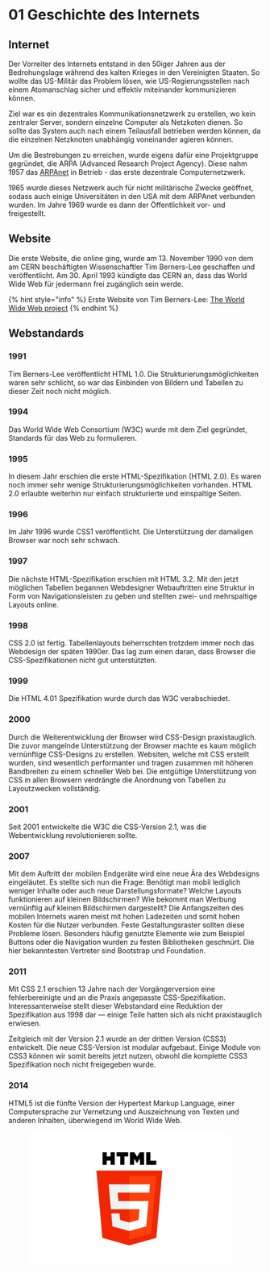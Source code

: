 # 01 Geschichte des Internets

## Internet

Der Vorreiter des Internets entstand in den 50iger Jahren aus der Bedrohungslage während des kalten Krieges in den Vereinigten Staaten. So wollte das US-Militär das Problem lösen, wie US-Regierungsstellen nach einem Atomanschlag sicher und effektiv miteinander kommunizieren können.

Ziel war es ein dezentrales Kommunikationsnetzwerk zu erstellen, wo kein zentraler Server, sondern einzelne Computer als Netzkoten dienen. So sollte das System auch nach einem Teilausfall betrieben werden können, da die einzelnen Netzknoten unabhängig voneinander agieren können.

Um die Bestrebungen zu erreichen, wurde eigens dafür eine Projektgruppe gegründet, die ARPA (Advanced Research Project Agency). Diese nahm 1957 das [ARPAnet](https://de.wikipedia.org/wiki/Arpanet) in Betrieb - das erste dezentrale Computernetzwerk.

1965 wurde dieses Netzwerk auch für nicht militärische Zwecke geöffnet, sodass auch einige Universitäten in den USA mit dem ARPAnet verbunden wurden. Im Jahre 1969 wurde es dann der Öffentlichkeit vor- und freigestellt.

## Website

Die erste Website, die online ging, wurde am 13. November 1990 von dem am CERN beschäftigten Wissenschaftler Tim Berners-Lee geschaffen und veröffentlicht. Am 30. April 1993 kündigte das CERN an, dass das World Wide Web für jedermann frei zugänglich sein werde.

{% hint style="info" %}
Erste Website von Tim Berners-Lee: [The World Wide Web project](http://info.cern.ch/hypertext/WWW/TheProject.html)
{% endhint %}

## Webstandards

### 1991

Tim Berners-Lee veröffentlicht HTML 1.0. Die Strukturierungsmöglichkeiten waren sehr schlicht, so war das Einbinden von Bildern und Tabellen zu dieser Zeit noch nicht möglich.

### 1994

Das World Wide Web Consortium (W3C) wurde mit dem Ziel gegründet, Standards für das Web zu formulieren.

### 1995

In diesem Jahr erschien die erste HTML-Spezifikation (HTML 2.0). Es waren noch immer sehr wenige Strukturierungsmöglichkeiten vorhanden. HTML 2.0 erlaubte weiterhin nur einfach strukturierte und einspaltige Seiten.

### 1996

Im Jahr 1996 wurde CSS1 veröffentlicht. Die Unterstützung der damaligen Browser war noch sehr schwach.

### 1997

Die nächste HTML-Spezifikation erschien mit HTML 3.2. Mit den jetzt möglichen Tabellen begannen Webdesigner Webauftritten eine Struktur in Form von Navigationsleisten zu geben und stellten zwei- und mehrspaltige Layouts online.

### 1998

CSS 2.0 ist fertig. Tabellenlayouts beherrschten trotzdem immer noch das Webdesign der späten 1990er. Das lag zum einen daran, dass Browser die CSS-Spezifikationen nicht gut unterstützten.

### 1999

Die HTML 4.01 Spezifikation wurde durch das W3C verabschiedet.

### 2000

Durch die Weiterentwicklung der Browser wird CSS-Design praxistauglich. Die zuvor mangelnde Unterstützung der Browser machte es kaum möglich vernünftige CSS-Designs zu erstellen. Websiten, welche mit CSS erstellt wurden, sind wesentlich performanter und tragen zusammen mit höheren Bandbreiten zu einem schneller Web bei. Die entgültige Unterstützung von CSS in allen Browsern verdrängte die Anordnung von Tabellen zu Layoutzwecken vollständig.

### 2001

Seit 2001 entwickelte die W3C die CSS-Version 2.1, was die Webentwicklung revolutionieren sollte.

### 2007

Mit dem Auftritt der mobilen Endgeräte wird eine neue Ära des Webdesigns eingeläutet. Es stellte sich nun die Frage: Benötigt man mobil lediglich weniger Inhalte oder auch neue Darstellungsformate? Welche Layouts funktionieren auf kleinen Bildschirmen? Wie bekommt man Werbung vernünftig auf kleinen Bildschirmen dargestellt? Die Anfangszeiten des mobilen Internets waren meist mit hohen Ladezeiten und somit hohen Kosten für die Nutzer verbunden. Feste Gestaltungsraster sollten diese Probleme lösen. Besonders häufig genutzte Elemente wie zum Beispiel Buttons oder die Navigation wurden zu festen Bibliotheken geschnürt. Die hier bekanntesten Vertreter sind Bootstrap und Foundation.

### 2011

Mit CSS 2.1 erschien 13 Jahre nach der Vorgängerversion eine fehlerbereinigte und an die Praxis angepasste CSS-Spezifikation. Interessanterweise stellt dieser Webstandard eine Reduktion der Spezifikation aus 1998 dar — einige Teile hatten sich als nicht praxistauglich erwiesen.

Zeitgleich mit der Version 2.1 wurde an der dritten Version (CSS3) entwickelt. Die neue CSS-Version ist modular aufgebaut. Einige Module von CSS3 können wir somit bereits jetzt nutzen, obwohl die komplette CSS3 Spezifikation noch nicht freigegeben wurde.

### 2014

HTML5 ist die fünfte Version der Hypertext Markup Language, einer Computersprache zur Vernetzung und Auszeichnung von Texten und anderen Inhalten, überwiegend im World Wide Web.

<figure><img src="../.gitbook/assets/html5.jpg" alt=""><figcaption></figcaption></figure>
